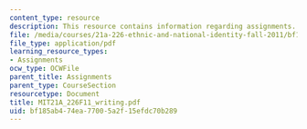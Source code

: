 ```yaml
---
content_type: resource
description: This resource contains information regarding assignments.
file: /media/courses/21a-226-ethnic-and-national-identity-fall-2011/bf185ab474ea77005a2f15efdc70b289_MIT21A_226F11_writing.pdf
file_type: application/pdf
learning_resource_types:
- Assignments
ocw_type: OCWFile
parent_title: Assignments
parent_type: CourseSection
resourcetype: Document
title: MIT21A_226F11_writing.pdf
uid: bf185ab4-74ea-7700-5a2f-15efdc70b289
---
```

